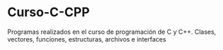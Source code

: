 # Curso-C-CPP
Programas realizados en el curso de programación de C y C++. Clases, vectores, funciones, estructuras, archivos e interfaces
